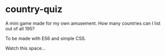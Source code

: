 # country-quiz

A mini game made for my own amusement. How many countries can I list out of all 195?

To be made with ES6 and simple CSS.

Watch this space...
